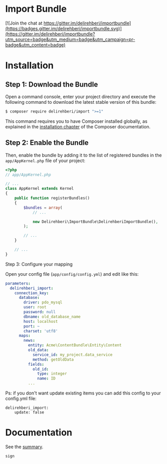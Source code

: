 # Import Bundle

[![Join the chat at https://gitter.im/delirehberi/importbundle](https://badges.gitter.im/delirehberi/importbundle.svg)](https://gitter.im/delirehberi/importbundle?utm_source=badge&utm_medium=badge&utm_campaign=pr-badge&utm_content=badge)

Installation
============


Step 1: Download the Bundle
---------------------------

Open a command console, enter your project directory and execute the
following command to download the latest stable version of this bundle:

```bash
$ composer require delirehberi/import ">=1"
```

This command requires you to have Composer installed globally, as explained
in the [installation chapter](https://getcomposer.org/doc/00-intro.md)
of the Composer documentation.

Step 2: Enable the Bundle
-------------------------

Then, enable the bundle by adding it to the list of registered bundles
in the `app/AppKernel.php` file of your project:

```php
<?php
// app/AppKernel.php

// ...
class AppKernel extends Kernel
{
    public function registerBundles()
    {
        $bundles = array(
            // ...

            new Delirehberi\ImportBundle\DelirehberiImportBundle(),
        );

        // ...
    }

    // ...
}
```

Step 3: Configure your mapping

Open your config file (`app/config/config.yml`) and edit like this:

```yaml
parameters:
  delirehberi_import:
    connection_key:
      database:
        driver: pdo_mysql
        user: root
        password: null
        dbname: old_database_name
        host: localhost
        port: ~
        charset: 'utf8'
      maps:
        news:
          entity: Acme\ContentBundle\Entity\Content
          old_data:
            service_id: my_project.data_service
            method: getOldData
          fields:
            old_id:
              type: integer
              name: ID
          ...
```

Ps: if you don't  want update existing items you can add this config to your config.yml file:

```
delirehberi_import:
    update: false
```

Documentation
=============

See the [summary](https://github.com/delirehberi/importbundle/blob/master/Resources/doc/summary.md).

`sign`
